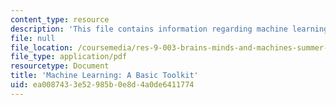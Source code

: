 ```yaml
---
content_type: resource
description: 'This file contains information regarding machine learning: A basic toolkit.'
file: null
file_location: /coursemedia/res-9-003-brains-minds-and-machines-summer-course-summer-2015/ea0087433e52985b0e8d4a0de6411774_MITRES_9_003SUM15_tut3.pdf
file_type: application/pdf
resourcetype: Document
title: 'Machine Learning: A Basic Toolkit'
uid: ea008743-3e52-985b-0e8d-4a0de6411774
---
```

